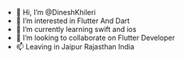 - 👋 Hi, I’m @DineshKhileri
- 👀 I’m interested in Flutter And Dart
- 🌱 I’m currently learning swift and ios
- 💞️ I’m looking to collaborate on Flutter Developer
- 📫 Leaving in Jaipur Rajasthan India
<!---
DineshKhileri/DineshKhileri is a ✨ special ✨ repository because its `README.md` (this file) appears on your GitHub profile.
You can click the Preview link to take a look at your changes.
--->
